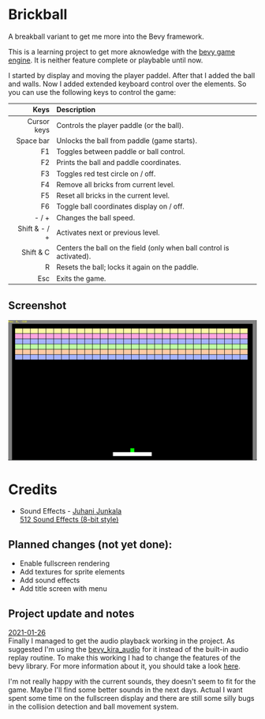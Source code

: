 # Brickball
A breakball variant to get me more into the Bevy framework.

This is a learning project to get more aknowledge with the [bevy game engine](https://bevyengine.org/). 
It is neither feature complete or playbable until now.

I started by display and moving the player paddel. After that I added the ball and walls. 
Now I added extended keyboard control over the elements. So you can use the following keys to control the game: 


|          Keys | Description                                                          |
|--------------:|:---------------------------------------------------------------------|
|   Cursor keys | Controls the player paddle (or the ball).                            |
|     Space bar | Unlocks the ball from paddle (game starts).                          |
|            F1 | Toggles between paddle or ball control.                              |
|            F2 | Prints the ball and paddle coordinates.                              |
|            F3 | Toggles red test circle on / off.                                    |
|            F4 | Remove all bricks from current level.                                |
|            F5 | Reset all bricks in the current level.                               |
|            F6 | Toggle ball coordinates display on / off.                            |
|         - / + | Changes the ball speed.                                              | 
| Shift & - / + | Activates next or previous level.                                    |
|     Shift & C | Centers the ball on the field (only when ball control is activated). |
|             R | Resets the ball; locks it again on the paddle.                       |
|           Esc | Exits the game.                                                      |

## Screenshot
<p>
  <img src="https://github.com/gpietz/brickball/blob/master/docs/screenshots/brickball220111-01.png" 
       alt="Project Screenshot" />
</p>

# Credits 

* Sound Effects - <a href="https://juhanijunkala.com/">Juhani Junkala</a>  
  <a href="https://opengameart.org/content/512-sound-effects-8-bit-style">512 Sound Effects (8-bit style)</a>

## Planned changes (not yet done): 
* Enable fullscreen rendering
* Add textures for sprite elements
* Add sound effects
* Add title screen with menu

## Project update and notes

<span style="text-decoration: underline">
2021-01-26
</span><br/>
Finally I managed to get the audio playback working in the project. 
As suggested I'm using the <a href="https://github.com/niklasei/bevy_kira_audio">bevy_kira_audio</a> 
for it instead of the built-in audio replay routine. To make this working I had 
to change the features of the bevy library. For more information about it, you 
should take a look <a href="https://bevy-cheatbook.github.io/features/audio.html">here</a>.

I'm not really happy with the current sounds, they doesn't seem to fit for the 
game. Maybe I'll find some better sounds in the next days. Actual I want spent
some time on the fullscreen display and there are still some silly bugs in 
the collision detection and ball movement system.
